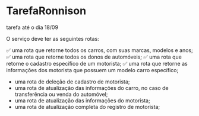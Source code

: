 # TarefaRonnison
tarefa até o dia 18/09


O serviço deve ter as seguintes rotas:

✅ uma rota que retorne todos os carros, com suas marcas, modelos e anos;
✅ uma rota que retorne todos os donos de automóveis;
✅ uma rota que retorne o cadastro específico de um motorista;
✅ uma rota que retorne as informações dos motorista que possuem um modelo carro específico;
- uma rota de deleção de cadastro de motorista;
- uma rota de atualização das informações do carro, no caso de transferência ou venda do automóvel;
- uma rota de atualização das informações do motorista;
- uma rota de atualização completa do registro de motorista;
